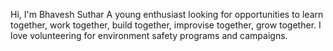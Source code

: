 Hi, I'm Bhavesh Suthar 
A young enthusiast looking for opportunities to learn together, work together, build together, improvise together, grow together.
I love volunteering for environment safety programs and campaigns.

